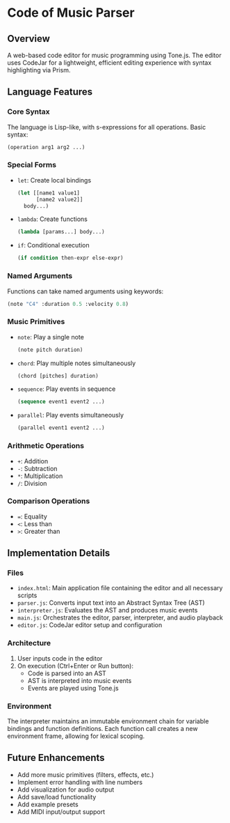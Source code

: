 # Code of Music Parser

## Overview
A web-based code editor for music programming using Tone.js. The editor uses CodeJar for a lightweight, efficient editing experience with syntax highlighting via Prism.

## Language Features

### Core Syntax
The language is Lisp-like, with s-expressions for all operations. Basic syntax:
```lisp
(operation arg1 arg2 ...)
```

### Special Forms
- `let`: Create local bindings
  ```lisp
  (let [[name1 value1]
        [name2 value2]]
    body...)
  ```
- `lambda`: Create functions
  ```lisp
  (lambda [params...] body...)
  ```
- `if`: Conditional execution
  ```lisp
  (if condition then-expr else-expr)
  ```

### Named Arguments
Functions can take named arguments using keywords:
```lisp
(note "C4" :duration 0.5 :velocity 0.8)
```

### Music Primitives
- `note`: Play a single note
  ```lisp
  (note pitch duration)
  ```
- `chord`: Play multiple notes simultaneously
  ```lisp
  (chord [pitches] duration)
  ```
- `sequence`: Play events in sequence
  ```lisp
  (sequence event1 event2 ...)
  ```
- `parallel`: Play events simultaneously
  ```lisp
  (parallel event1 event2 ...)
  ```

### Arithmetic Operations
- `+`: Addition
- `-`: Subtraction
- `*`: Multiplication
- `/`: Division

### Comparison Operations
- `=`: Equality
- `<`: Less than
- `>`: Greater than

## Implementation Details

### Files
- `index.html`: Main application file containing the editor and all necessary scripts
- `parser.js`: Converts input text into an Abstract Syntax Tree (AST)
- `interpreter.js`: Evaluates the AST and produces music events
- `main.js`: Orchestrates the editor, parser, interpreter, and audio playback
- `editor.js`: CodeJar editor setup and configuration

### Architecture
1. User inputs code in the editor
2. On execution (Ctrl+Enter or Run button):
   - Code is parsed into an AST
   - AST is interpreted into music events
   - Events are played using Tone.js

### Environment
The interpreter maintains an immutable environment chain for variable bindings and function definitions. Each function call creates a new environment frame, allowing for lexical scoping.

## Future Enhancements
- Add more music primitives (filters, effects, etc.)
- Implement error handling with line numbers
- Add visualization for audio output
- Add save/load functionality
- Add example presets
- Add MIDI input/output support 